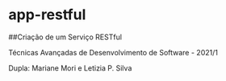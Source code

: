 # app-restful

##Criação de um Serviço RESTful

Técnicas Avançadas de Desenvolvimento de Software - 2021/1

Dupla: Mariane Mori e Letizia P. Silva
